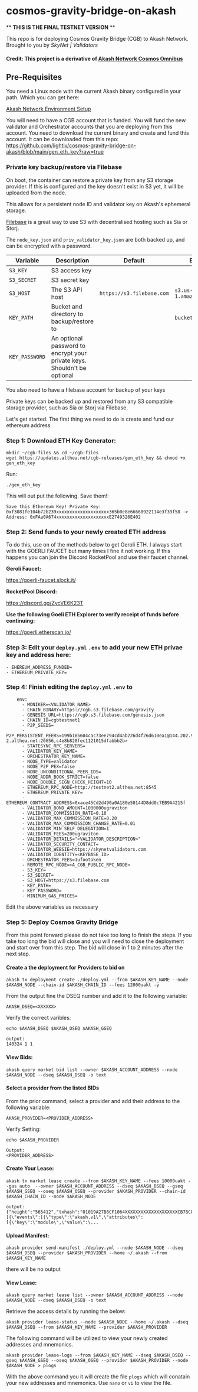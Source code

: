 # cosmos-gravity-bridge-on-akash 

** **THIS IS THE FINAL TESTNET VERSION** **

This repo is for deploying Cosmos Gravity Bridge (CGB) to Akash Network. Brought to you by _SkyNet | Validators_

#### Credit:  This project is a derivative of [Akash Network Cosmos Omnibus](https://github.com/ovrclk/cosmos-omnibus) 

## Pre-Requisites

You need a Linux node with the current Akash binary configured in your path. Which you can get here: 

[Akash Network Environment Setup](https://github.com/lightiv/cosmos-gravity-bridge-on-akash/blob/main/akash_env_setup.md)

You will need to have a CGB account that is funded.  You will fund the new validator and Orchestrator accounts that you are deploying from this account.  You need to download the current binary and create and fund this account.  It can be downloaded from this repo: https://github.com/lightiv/cosmos-gravity-bridge-on-akash/blob/main/gen_eth_key?raw=true

### Private key backup/restore via Filebase

On boot, the container can restore a private key from any S3 storage provider. If this is configured and the key doesn't exist in S3 yet, it will be uploaded from the node.

This allows for a persistent node ID and validator key on Akash's ephemeral storage.

[Filebase](https://filebase.com/) is a great way to use S3 with decentralised hosting such as Sia or Storj.

The `node_key.json` and `priv_validator_key.json` are both backed up, and can be encrypted with a password.

|Variable|Description|Default|Examples|
|---|---|---|---|
|`S3_KEY`|S3 access key| | |
|`S3_SECRET`|S3 secret key| | |
|`S3_HOST`|The S3 API host|`https://s3.filebase.com`|`s3.us-east-1.amazonaws.com`|
|`KEY_PATH`|Bucket and directory to backup/restore to| |`bucket/nodes/node_1`|
|`KEY_PASSWORD`|An optional password to encrypt your private keys. Shouldn't be optional| | |

You also need to have a filebase account for backup of your keys

Private keys can be backed up and restored from any S3 compatible storage provider, such as Sia or Storj via Filebase.

Let's get started.  The first thing we need to do is create and fund our ethereum address

### Step 1: Download ETH Key Generator:
```
mkdir ~/cgb-files && cd ~/cgb-files
wget https://updates.althea.net/cgb-releases/gen_eth_key && chmod +x gen_eth_key
```
Run:
```
./gen_eth_key
```
This will out put the following.  Save them!:
```
Save this Ethereum Key! Private Key: 0xf3081fe104b72b239xxxxxxxxxxxxxxxxxxxx365b0e8e66668922114e3f39f58 -> Address: 0xFAa0A674xxxxxxxxxxxxxxxxxxxxE2749326E402
```
### Step 2: Send funds to your newly created ETH address
To do this, use on of the methods below to get Geroli ETH.  I always start with the GOERLI FAUCET but many times I fine it not working.  If this happens you can join the Discord RocketPool and use their faucet channel.

**Geroli Faucet:**

https://goerli-faucet.slock.it/

**RocketPool Discord:**

https://discord.gg/ZycVE6K23T

**Use the following Goeli ETH Explorer to verify receipt of funds before continuing:**

https://goerli.etherscan.io/

### Step 3: Edit your ```deploy.yml``` ```.env``` to add your new ETH privae key and address here:
```
- EHEREUM_ADDRESS_FUNDED=
- ETHEREUM_PRIVATE_KEY=
```

### Step 4: Finish editing the ```deploy.yml``` ```.env``` to 
```
    env:
      - MONIKER=<VALIDATOR_NAME>
      - CHAIN_BINARY=https://cgb.s3.filebase.com/gravity
      - GENESIS_URL=https://cgb.s3.filebase.com/genesis.json
      - CHAIN_ID=cgbtestnet1
      - P2P_SEEDS=
      - P2P_PERSISTENT_PEERS=199b185604cac73ee794cd4ab226d4f26d610ea1@144.202.92.109:26656,0420b3434b4e31aa12257b9c3e4bf93fe5f86e21@chainripper-2.althea.net:26656,c4e8b828fec1121015dfabbb2b>
      - STATESYNC_RPC_SERVERS=
      - VALIDATOR_KEY_NAME=
      - ORCHESTRATOR_KEY_NAME=
      - NODE_TYPE=validator
      - NODE_P2P_PEX=false
      - NODE_UNCONDITIONAL_PEER_IDS=
      - NODE_ADDR_BOOK_STRICT=false
      - NODE_DOUBLE_SIGN_CHECK_HEIGHT=10
      - ETHEREUM_RPC_NODE=http://testnet2.althea.net:8545
      - ETHEREUM_PRIVATE_KEY=
      - ETHEREUM_CONTRACT_ADDRESS=0xace45Cd2d490a0A180e50144D8dd0c7EB9A4215f
      - VALIDATOR_BOND_AMOUNT=1000000ugraviton
      - VALIDATOR_COMMISSION_RATE=0.10
      - VALIDATOR_MAX_COMMISSION_RATE=0.20
      - VALIDATOR_MAX_COMMISSION_CHANGE_RATE=0.01
      - VALIDATOR_MIN_SELF_DELEGATION=1
      - VALIDATOR_FEES=200ugraviton
      - VALIDATOR_DETAILS="<VALIDATOR_DESCRIPTION>"
      - VALIDATOR_SECURITY_CONTACT=
      - VALIDATOR_WEBSIE=https://skynetvalidators.com
      - VALIDATOR_IDENTITY=<KEYBASE_ID>
      - ORCHESTRATOR_FEES=1ufootoken
      - REMOTE_RPC_NODE=<A_CGB_PUBLIC_RPC_NODE>
      - S3_KEY=
      - S3_SECRET=
      - S3_HOST=https://s3.filebase.com
      - KEY_PATH=
      - KEY_PASSWORD=
      - MINIMUM_GAS_PRICES=
```
Edit the above variables as necessary
 
### Step 5: Deploy Cosmos Gravity Bridge

From this point forward please do not take too long to finish the steps.  If you take too long the bid will close and you will need to close the deployment and start over from this step.  The bid will close in 1 to 2 minutes after the next step.
 
#### Create a the deployment for Providers to bid on
```
akash tx deployment create ./deploy.yml --from $AKASH_KEY_NAME --node $AKASH_NODE --chain-id $AKASH_CHAIN_ID --fees 12000uakt -y
```
From the output fine the DSEQ number and add it to the following variable:
```
AKASH_DSEQ=<XXXXXX>
```
Verify the correct varibles:
```
echo $AKASH_DSEQ $AKASH_OSEQ $AKASH_GSEQ

output:
140324 1 1
```
#### View Bids:
```
akash query market bid list --owner $AKASH_ACCOUNT_ADDRESS --node $AKASH_NODE --dseq $AKASH_DSEQ -o text 
```
#### Select a provider from the listed BIDs
From the prior command, select a provider and add their address to the following variable:
```
AKASH_PROVIDER=<PROVIDER_ADDRESS>
```
Verify Setting:
```
echo $AKASH_PROVIDER

Output:
<PROVIDER_ADDRESS>
```
#### Create Your Lease:
```
akash tx market lease create --from $AKASH_KEY_NAME --fees 10000uakt --gas auto  --owner $AKASH_ACCOUNT_ADDRESS --dseq $AKASH_DSEQ --gseq $AKASH_GSEQ --oseq $AKASH_OSEQ --provider $AKASH_PROVIDER --chain-id $AKASH_CHAIN_ID --node $AKASH_NODE 

output:
{"height":"565412","txhash":"01019A27B6CF1064XXXXXXXXXXXXXXXXXXXXCB78C07A79049F66E2AE8E336681","codespace":"","code":0,"data":"0A0XXXXXXXXXXXXXXXXXXXXC65617365","raw_log":"[{\"events\":[{\"type\":\"akash.v1\",\"attributes\":[{\"key\":\"module\",\"value\":\...
```
#### Upload Manifest:
```
akash provider send-manifest ./deploy.yml --node $AKASH_NODE --dseq $AKASH_DSEQ --provider $AKASH_PROVIDER --home ~/.akash --from $AKASH_KEY_NAME
```
there will be no output

#### View Lease:
```
akash query market lease list --owner $AKASH_ACCOUNT_ADDRESS --node $AKASH_NODE --dseq $AKASH_DSEQ -o text
```
Retrieve the access details by running the below:
```
akash provider lease-status --node $AKASH_NODE --home ~/.akash --dseq $AKASH_DSEQ --from $AKASH_KEY_NAME --provider $AKASH_PROVIDER
```

The following command will be utilized to view your newly created addresses and mnemonics.
```
akash provider lease-logs --from $AKASH_KEY_NAME --dseq $AKASH_DSEQ --gseq $AKASH_GSEQ --oseq $AKASH_OSEQ --provider $AKASH_PROVIDER --node $AKASH_NODE > plogs
```
With the above command you it will create the file ```plogs``` which will conatain your new addresses and mnemonics.  Use ```nano``` or ```vi``` to view the file.

